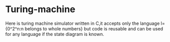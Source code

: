 # Turing-machine
Here is turing machine simulator written in C,it accepts only the language l={0^2^n:n belongs to whole numbers} but code is reusable and can be used for any language if the state diagram is known.
